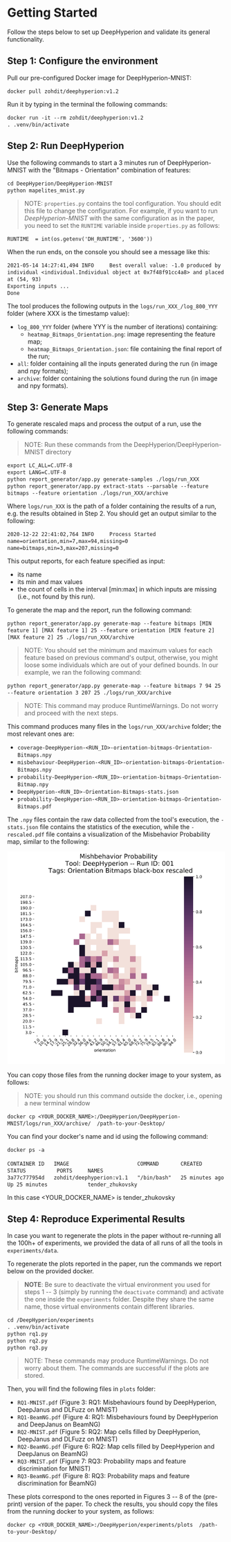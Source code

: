 # Getting Started #

Follow the steps below to set up DeepHyperion and validate its general functionality.


## Step 1: Configure the environment  ##

Pull our pre-configured Docker image for DeepHyperion-MNIST:

``` 
docker pull zohdit/deephyperion:v1.2
```

Run it by typing in the terminal the following commands:

```
docker run -it --rm zohdit/deephyperion:v1.2
. .venv/bin/activate
```

## Step 2: Run DeepHyperion ##
Use the following commands to start a 3 minutes run of DeepHyperion-MNIST with the "Bitmaps - Orientation" combination of features:

```
cd DeepHyperion/DeepHyperion-MNIST
python mapelites_mnist.py
```

> NOTE: `properties.py` contains the tool configuration. You should edit this file to change the configuration. For example, if you want to run <i>DeepHyperion-MNIST</i> with the same configuration as in the paper, you need to set the `RUNTIME` variable inside `properties.py` as follows:
```
RUNTIME  = int(os.getenv('DH_RUNTIME', '3600'))
```

When the run ends, on the console you should see a message like this:

```
2021-05-14 14:27:41,494 INFO     Best overall value: -1.0 produced by individual <individual.Individual object at 0x7f48f91cc4a8> and placed at (54, 93)
Exporting inputs ...
Done
```

The tool produces the following outputs in the `logs/run_XXX_/log_800_YYY` folder (where XXX is the timestamp value):

* `log_800_YYY` folder (where YYY is the number of iterations) containing:
  * `heatmap_Bitmaps_Orientation.png`: image representing the feature map;
  * `heatmap_Bitmaps_Orientation.json`: file containing the final report of the run;
* `all`: folder containing all the inputs generated during the run (in image and npy formats);
* `archive`: folder containing the solutions found during the run (in image and npy formats).


## Step 3: Generate Maps  ##

To generate rescaled maps and process the output of a run, use the following commands:
> NOTE: Run these commands from the DeepHyperion/DeepHyperion-MNIST directory

```
export LC_ALL=C.UTF-8
export LANG=C.UTF-8
python report_generator/app.py generate-samples ./logs/run_XXX
python report_generator/app.py extract-stats --parsable --feature bitmaps --feature orientation ./logs/run_XXX/archive
```
Where `logs/run_XXX` is the path of a folder containing the results of a run, e.g. the results obtained in Step 2.
You should get an output similar to the following:
  
```
2020-12-22 22:41:02,764 INFO     Process Started
name=orientation,min=7,max=94,missing=0
name=bitmaps,min=3,max=207,missing=0
```
This output reports, for each feature specified as input: 

- its name
- its min and max values
- the count of cells in the interval [min:max] in which inputs are missing (i.e., not found by this run). 

To generate the map and the report, run the following command:

```
python report_generator/app.py generate-map --feature bitmaps [MIN feature 1] [MAX feature 1] 25 --feature orientation [MIN feature 2] [MAX feature 2] 25 ./logs/run_XXX/archive
```

> NOTE: You should set the minimum and maximum values for each feature based on previous command's output, otherwise, you might loose some individuals which are out of your defined bounds. In our example, we ran the following command:

```
python report_generator/app.py generate-map --feature bitmaps 7 94 25 --feature orientation 3 207 25 ./logs/run_XXX/archive
```  

> NOTE: This command may produce RuntimeWarnings. Do not worry and proceed with the next steps.

This command produces many files in the `logs/run_XXX/archive` folder; the most relevant ones are:

* `coverage-DeepHyperion-<RUN_ID>-orientation-bitmaps-Orientation-Bitmaps.npy`
* `misbehaviour-DeepHyperion-<RUN_ID>-orientation-bitmaps-Orientation-Bitmaps.npy`
* `probability-DeepHyperion-<RUN_ID>-orientation-bitmaps-Orientation-Bitmap.npy`
* `DeepHyperion-<RUN_ID>-Orientation-Bitmaps-stats.json`
* `probability-DeepHyperion-<RUN_ID>-orientation-bitmaps-Orientation-Bitmaps.pdf`

The `.npy` files contain the raw data collected from the tool's execution, the `-stats.json` file contains the statistics of the execution, while the `-rescaled.pdf` file contains a visualization of the Misbehavior Probability map, similar to the following:

![](./probability-DeepHyperion-X-orientation-bitmaps-Orientation-Bitmaps-black-box-rescaled.PNG)


You can copy those files from the running docker image to your system, as follows:


> NOTE: you should run this command outside the docker, i.e., opening a new terminal window

```
docker cp <YOUR_DOCKER_NAME>:/DeepHyperion/DeepHyperion-MNIST/logs/run_XXX/archive/  /path-to-your-Desktop/
```

You can find your docker's name and id using the following command:

```
docker ps -a

CONTAINER ID   IMAGE                      COMMAND       CREATED          STATUS          PORTS     NAMES
3a77c777954d   zohdit/deephyperion:v1.1   "/bin/bash"   25 minutes ago   Up 25 minutes             tender_zhukovsky
```

In this case <YOUR_DOCKER_NAME> is tender_zhukovsky


## Step 4: Reproduce Experimental Results ##

In case you want to regenerate the plots in the paper without re-running all the 100h+ of experiments, we provided the data of all runs of all the tools in `experiments/data`. 

To regenerate the plots reported in the paper, run the commands we report below on the provided docker.
> **NOTE**: Be sure to deactivate the virtual environment you used for steps 1 -- 3 (simply by running the `deactivate` command) and activate the one inside the `experiments` folder. 
> Despite they share the same name, those virtual environments contain different libraries.

```
cd /DeepHyperion/experiments
. .venv/bin/activate
python rq1.py
python rq2.py
python rq3.py
```

> NOTE: These commands may produce RuntimeWarnings. Do not worry about them. The commands are successful if the plots are stored.

Then, you will find the following files in `plots` folder:

* `RQ1-MNIST.pdf` (Figure 3: RQ1: Misbehaviours found by DeepHyperion, DeepJanus and DLFuzz on MNIST)
* `RQ1-BeamNG.pdf` (Figure 4: RQ1: Misbehaviours found by DeepHyperion and DeepJanus on BeamNG)  
* `RQ2-MNIST.pdf` (Figure 5: RQ2: Map cells filled by DeepHyperion, DeepJanus and DLFuzz on MNIST)
* `RQ2-BeamNG.pdf` (Figure 6: RQ2: Map cells filled by DeepHyperion and DeepJanus on BeamNG)
* `RQ3-MNIST.pdf`  (Figure 7: RQ3: Probability maps and feature discrimination for MNIST)
* `RQ3-BeamNG.pdf`  (Figure 8: RQ3: Probability maps and feature discrimination for BeamNG)


These plots correspond to the ones reported in Figures 3 -- 8 of the (pre-print) version of the paper.
To check the results, you should copy the files from the running docker to your system, as follows:

```
docker cp <YOUR_DOCKER_NAME>:/DeepHyperion/experiments/plots  /path-to-your-Desktop/
```

